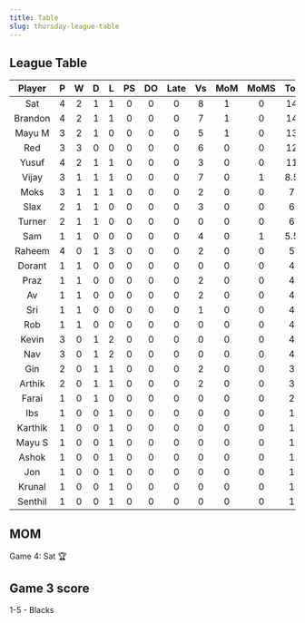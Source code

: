```yaml
---
title: Table
slug: thursday-league-table
---
```


## League Table

**Player**|**P**|**W**|**D**|**L**|**PS**|**DO**|**Late**|**Vs**|**MoM**|**MoMS**|**Tot**|**Ave**
:-----:|:-----:|:-----:|:-----:|:-----:|:-----:|:-----:|:-----:|:-----:|:-----:|:-----:|:-----:|:-----:
Sat|4|2|1|1|0|0|0|8|1|0|14|3.5
Brandon|4|2|1|1|0|0|0|7|1|0|14|3.5
Mayu M|3|2|1|0|0|0|0|5|1|0|13|4.33
Red|3|3|0|0|0|0|0|6|0|0|12|4
Yusuf|4|2|1|1|0|0|0|3|0|0|11|2.75
Vijay|3|1|1|1|0|0|0|7|0|1|8.5|2.83
Moks|3|1|1|1|0|0|0|2|0|0|7|2.33
Slax|2|1|1|0|0|0|0|3|0|0|6|3
Turner|2|1|1|0|0|0|0|0|0|0|6|3
Sam|1|1|0|0|0|0|0|4|0|1|5.5|5.5
Raheem|4|0|1|3|0|0|0|2|0|0|5|1.25
Dorant|1|1|0|0|0|0|0|0|0|0|4|4
Praz|1|1|0|0|0|0|0|2|0|0|4|4
Av|1|1|0|0|0|0|0|2|0|0|4|4
Sri|1|1|0|0|0|0|0|1|0|0|4|4
Rob|1|1|0|0|0|0|0|0|0|0|4|4
Kevin|3|0|1|2|0|0|0|0|0|0|4|1.33
Nav|3|0|1|2|0|0|0|0|0|0|4|1.33
Gin|2|0|1|1|0|0|0|2|0|0|3|1.5
Arthik|2|0|1|1|0|0|0|2|0|0|3|1.5
Farai|1|0|1|0|0|0|0|0|0|0|2|2
Ibs|1|0|0|1|0|0|0|0|0|0|1|1
Karthik|1|0|0|1|0|0|0|0|0|0|1|1
Mayu S|1|0|0|1|0|0|0|0|0|0|1|1
Ashok|1|0|0|1|0|0|0|0|0|0|1|1
Jon|1|0|0|1|0|0|0|0|0|0|1|1
Krunal|1|0|0|1|0|0|0|0|0|0|1|1
Senthil|1|0|0|1|0|0|0|0|0|0|1|1

## MOM 

Game 4: Sat 🏆


## Game 3 score

1-5 - Blacks


